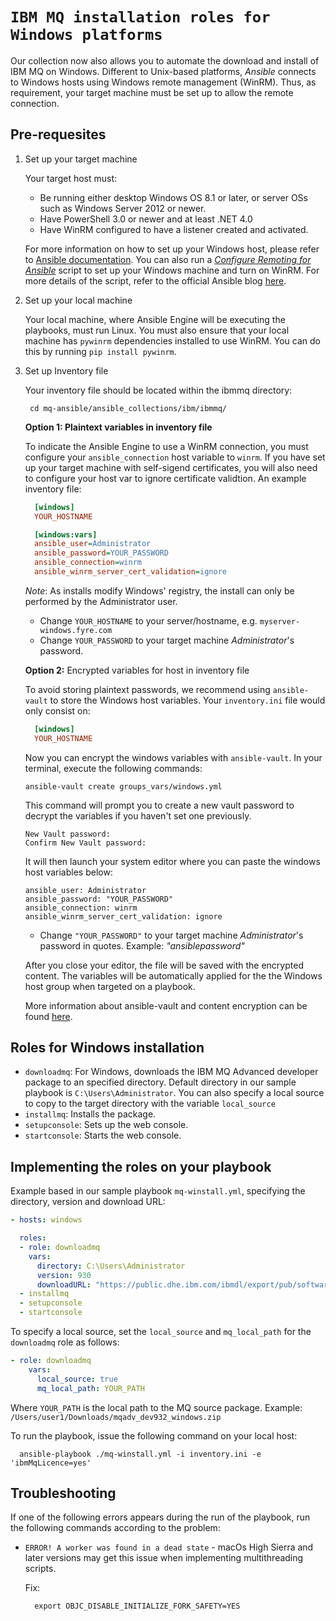 # `IBM MQ installation roles for Windows platforms` 

Our collection now also allows you to automate the download and install of IBM MQ on Windows. Different to Unix-based platforms, _Ansible_ connects to Windows hosts using Windows remote management (WinRM). Thus, as requirement, your target machine must be set up to allow the remote connection. 

## Pre-requesites

1. Set up your target machine

    Your target host must:

    - Be running either desktop Windows OS 8.1 or later, or server OSs such as Windows Server 2012 or newer. 
    - Have PowerShell 3.0 or newer and at least .NET 4.0
    - Have WinRM configured to have a listener created and activated.

    For more information on how to set up your Windows host, please refer to [Ansible documentation](https://docs.ansible.com/ansible/latest/os_guide/windows_setup.html#winrm-listener). You can also run a [_Configure Remoting for Ansible_](https://raw.githubusercontent.com/ansible/ansible-documentation/devel/examples/scripts/ConfigureRemotingForAnsible.ps1) script to set up your Windows machine and turn on WinRM. For more details of the script, refer to the official Ansible blog [here](https://www.ansible.com/blog/connecting-to-a-windows-host). 

2. Set up your local machine

    Your local machine, where Ansible Engine will be executing the playbooks, must run Linux. You must also ensure that your local machine has ```pywinrm``` dependencies installed to use WinRM. You can do this by running ``` pip install pywinrm ```.

3. Set up Inventory file

    Your inventory file should be located within the ibmmq directory:

    ```shell
     cd mq-ansible/ansible_collections/ibm/ibmmq/
    ```

    **Option 1: Plaintext variables in inventory file**

      To indicate the Ansible Engine to use a WinRM connection, you must configure your ```ansible_connection``` host variable to ```winrm```. If you have set up your target machine with self-sigend certificates, you will also need to configure your host var to ignore certificate validtion. An example inventory file:

      ```ini
        [windows]
        YOUR_HOSTNAME

        [windows:vars]
        ansible_user=Administrator
        ansible_password=YOUR_PASSWORD
        ansible_connection=winrm
        ansible_winrm_server_cert_validation=ignore
      ```

      *Note*: As installs modify Windows' registry, the install can only be performed by the Administrator user. 

      - Change `YOUR_HOSTNAME` to your server/hostname, e.g. `myserver-windows.fyre.com`
      - Change `YOUR_PASSWORD` to your target machine *Administrator*'s password.

    **Option 2:** Encrypted variables for host in inventory file

      To avoid storing plaintext passwords, we recommend using `ansible-vault` to store the Windows host variables. Your `inventory.ini` file would only consist on:

      ```ini
        [windows]
        YOUR_HOSTNAME
      ```

      Now you can encrypt the windows variables with `ansible-vault`. In your terminal, execute the following commands:

      ```shell
      ansible-vault create groups_vars/windows.yml
      ```

      This command will prompt you to create a new vault password to decrypt the variables if you haven't set one previously. 

      ```shell
      New Vault password: 
      Confirm New Vault password: 
      ```

      It will then launch your system editor where you can paste the windows host variables below:

      ```
      ansible_user: Administrator
      ansible_password: "YOUR_PASSWORD"
      ansible_connection: winrm
      ansible_winrm_server_cert_validation: ignore
      ```
      - Change `"YOUR_PASSWORD"` to your target machine *Administrator*'s password in quotes. Example: _"ansiblepassword"_ 

      After you close your editor, the file will be saved with the encrypted content. The variables will be automatically applied for the the Windows host group when targeted on a playbook.

      More information about ansible-vault and content encryption can be found [here](https://docs.ansible.com/ansible/latest/vault_guide/vault_encrypting_content.html#encrypting-individual-variables-with-ansible-vault).


## Roles for Windows installation

  - ``downloadmq``: For Windows, downloads the IBM MQ Advanced developer package to an specified directory. Default directory in our sample playbook is `C:\Users\Administrator`. You can also specify a local source to copy to the target directory with the variable `local_source`
  - ``installmq``: Installs the package.
  - ``setupconsole``: Sets up the web console.
  - ``startconsole``: Starts the web console.

## Implementing the roles on your playbook

  Example based in our sample playbook `mq-winstall.yml`, specifying the directory, version and download URL:

  ```yaml
  - hosts: windows

    roles:
    - role: downloadmq
      vars:
        directory: C:\Users\Administrator
        version: 930
        downloadURL: "https://public.dhe.ibm.com/ibmdl/export/pub/software/websphere/messaging/mqadv/"
    - installmq
    - setupconsole
    - startconsole

```
  To specify a local source, set the `local_source` and `mq_local_path` for the `downloadmq` role as follows:

  ```yaml
  - role: downloadmq
      vars:
        local_source: true
        mq_local_path: YOUR_PATH
  ```
  Where `YOUR_PATH` is the local path to the MQ source package. Example: `/Users/user1/Downloads/mqadv_dev932_windows.zip`
  
  To run the playbook, issue the following command on your local host:

  ```
    ansible-playbook ./mq-winstall.yml -i inventory.ini -e 'ibmMqLicence=yes'
  ```

## Troubleshooting

If one of the following errors appears during the run of the playbook, run the following commands according to the problem:

- `ERROR! A worker was found in a dead state` - macOs High Sierra and later versions may get this issue when implementing multithreading scripts. 

  Fix:
  ```shell
    export OBJC_DISABLE_INITIALIZE_FORK_SAFETY=YES
  ```